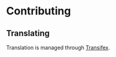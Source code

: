 # Contributing

## Translating

Translation is managed through [Transifex](https://www.transifex.com/openstreetmap/umap/).
